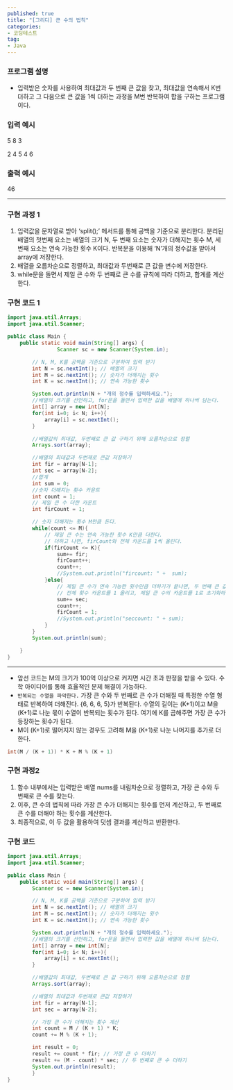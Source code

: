 ```yaml
---
published: true
title: "[그리디] 큰 수의 법칙"
categories: 
- 코딩테스트
tag:
- Java
---  
```


### 프로그램 설명

- 입력받은 숫자를 사용하여 최대값과 두 번째 큰 값을 찾고, 최대값을 연속해서  K번 더하고 그 다음으로 큰 값을 1씩 더하는 과정을 M번 반복하여 합을 구하는 프로그램이다.

### 입력 예시

5 8 3

2 4 5 4 6

### 출력 예시

46

---

### 구현 과정 1

1. 입력값을 문자열로 받아 ‘split();’ 메서드를 통해 공백을 기준으로 분리한다. 분리된 배열의 첫번째 요소는 배열의 크기 N, 두 번째 요소는 숫자가 더해지는 횟수 M, 세 번째 요소는 연속 가능한 횟수 K이다.  반복문을 이용해 ‘N’개의 정수값을 받아서 array에 저장한다.
2. 배열을 오름차순으로 정렬하고, 최대값과 두번째로 큰 값을 변수에 저장한다.
3. while문을 돌면서 제일 큰 수와 두 번째로 큰 수를 규칙에 따라 더하고, 합계를 계산한다.

### 구현 코드 1

```java
import java.util.Arrays;
import java.util.Scanner;

public class Main {
    public static void main(String[] args) {
				Scanner sc = new Scanner(System.in);

        // N, M, K를 공백을 기준으로 구분하여 입력 받기
        int N = sc.nextInt(); // 배열의 크기
        int M = sc.nextInt(); // 숫자가 더해지는 횟수
        int K = sc.nextInt(); // 연속 가능한 횟수

        System.out.println(N + "개의 정수를 입력하세요.");
        //배열의 크기를 선언하고, for문을 돌면서 입력한 값을 배열에 하나씩 담는다.
        int[] array = new int[N];
        for(int i=0; i< N; i++){
            array[i] = sc.nextInt();
        }

        //배열값의 최대값, 두번째로 큰 값 구하기 위해 오름차순으로 정렬
        Arrays.sort(array);

        //배열의 최대값과 두번재로 큰값 저장하기
        int fir = array[N-1];
        int sec = array[N-2];
        //합계
        int sum = 0;
        //숫자 더해지는 횟수 카운트
        int count = 1;
        // 제일 큰 수 더한 카운트
        int firCount = 1;

        // 슷자 더해지는 횟수 M만큼 돈다.
        while(count <= M){
            // 제일 큰 수는 연속 가능한 횟수 K만큼 더한다.
            // 더하고 나면, firCount와 전체 카운드를 1씩 올린다.
            if(firCount <= K){
                sum+= fir;
                firCount++;
                count++;
                //System.out.println("fircount: " +  sum);
            }else{
                // 제일 큰 수가 연속 가능한 횟수만큼 더하기가 끝나면, 두 번째 큰 값을 더한다.
                // 전체 횟수 카운트를 1 올리고, 제일 큰 수의 카운트를 1로 초기화하여 두 번째 큰 값은 한 번만 더해지도록 한다.
                sum+= sec;
                count++;
                firCount = 1;
                //System.out.println("seccount: " + sum);
            }
        }
        System.out.println(sum);

    }
}
```

---

- 앞선 코드는 M의 크기가 100억 이상으로 커지면 시간 초과 판정을 받을 수 있다. 수학 아이디어를 통해 효율적인 문제 해결이 가능하다.
- `반복되는 수열을 파악한다.`  가장 큰 수와 두 번째로 큰 수가 더해질 때 특정한 수열 형태로 반복하여 더해진다. {6, 6, 6, 5}가 반복된다. 수열의 길이는 (K+1)이고 M을 (K+1)로 나눈 몫이 수열이 반복되는 횟수가 된다. 여기에 K를 곱해주면 가장 큰 수가 등장하는 횟수가 된다.
- M이 (K+1)로 떨어지지 않는 경우도 고려해 M을 (K+1)로 나눈 나머지를 추가로 더한다.

```java
int(M / (K + 1)) * K + M % (K + 1)
```

### 구현 과정2

1. 함수 내부에서는 입력받은 배열 nums를 내림차순으로 정렬하고, 가장 큰 수와 두 번째로 큰 수를 찾는다.
2. 이후, 큰 수의 법칙에 따라 가장 큰 수가 더해지는 횟수를 먼저 계산하고, 두 번째로 큰 수를 더해야 하는 횟수를 계산한다.
3. 최종적으로, 이 두 값을 활용하여 덧셈 결과를 계산하고 반환한다.

### 구현 코드

```java
import java.util.Arrays;
import java.util.Scanner;

public class Main {
    public static void main(String[] args) {
        Scanner sc = new Scanner(System.in);

        // N, M, K를 공백을 기준으로 구분하여 입력 받기
        int N = sc.nextInt(); // 배열의 크기
        int M = sc.nextInt(); // 숫자가 더해지는 횟수
        int K = sc.nextInt(); // 연속 가능한 횟수

        System.out.println(N + "개의 정수를 입력하세요.");
        //배열의 크기를 선언하고, for문을 돌면서 입력한 값을 배열에 하나씩 담는다.
        int[] array = new int[N];
        for(int i=0; i< N; i++){
            array[i] = sc.nextInt();
        }

        //배열값의 최대값, 두번째로 큰 값 구하기 위해 오름차순으로 정렬
        Arrays.sort(array);

        //배열의 최대값과 두번재로 큰값 저장하기
        int fir = array[N-1];
        int sec = array[N-2];

        // 가장 큰 수가 더해지는 횟수 계산
        int count = M / (K + 1) * K;
        count += M % (K + 1);

        int result = 0;
        result += count * fir; // 가장 큰 수 더하기
        result += (M - count) * sec; // 두 번째로 큰 수 더하기
        System.out.println(result);
		}
}
```